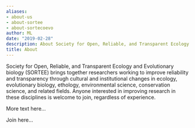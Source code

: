 ```yaml
---
aliases:
- about-us
- about-sortee
- about-sortecoevo
author: ML
date: "2019-02-28"
description: About Society for Open, Reliable, and Transparent Ecology and Evolutionary biology (SORTEE)
title: About
---
```


Society for Open, Reliable, and Transparent Ecology and Evolutionary biology (SORTEE) brings together researchers working to improve reliability and transparency through cultural and institutional changes in ecology, evolutionary biology, ethology, environmental science, conservation science, and related fields. Anyone interested in improving research in these disciplines is welcome to join, regardless of experience.

More text here...

Join here...



